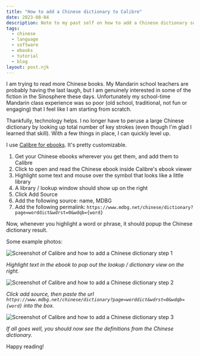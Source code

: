 ```yaml
---
title: "How to add a Chinese dictionary to Calibre"
date: 2023-08-04
description: Note to my past self on how to add a Chinese dictionary so that I can read Chinese ebooks more easily.
tags: 
  - chinese
  - language
  - software
  - ebooks
  - tutorial
  - blog
layout: post.njk
---
```


I am trying to read more Chinese books. My Mandarin school teachers are probably having the last laugh, but I am genuinely interested in some of the fiction in the Sinosphere these days. Unfortunately my school-time Mandarin class experience was so poor (old school, traditional, not fun or engaging) that I feel like I am starting from scratch.

Thankfully, technology helps. I no longer have to peruse a large Chinese dictionary by looking up total number of key strokes (even though I'm glad I learned that skill). With a few things in place, I can quickly level up.

I use [Calibre for ebooks](https://calibre-ebook.com). It's pretty customizable.

1. Get your Chinese ebooks wherever you get them, and add them to Calibre
2. Click to open and read the Chinese ebook inside Calibre's ebook viewer
3. Highlight some text and mouse over the symbol that looks like a little library 
4. A library / lookup window should show up on the right
5. Click Add Source
6. Add the following source: name, MDBG
7. Add the following permalink: `https://www.mdbg.net/chinese/dictionary?page=worddict&wdrst=0&wdqb={word}`

Now, whenever you highlight a word or phrase, it should popup the Chinese dictionary result.

Some example photos: 

![Screenshot of Calibre and how to add a Chinese dictionary step 1](/img/20230804-chinesedictionary1.png "Screenshot of Calibre and how to add a Chinese dictionary step 1")

*Highlight text in the ebook to pop out the lookup / dictionary view on the right.*

![Screenshot of Calibre and how to add a Chinese dictionary step 2](/img/20230804-chinesedictionary2.png "Screenshot of Calibre and how to add a Chinese dictionary step 2")

*Click add source, then paste the url `https://www.mdbg.net/chinese/dictionary?page=worddict&wdrst=0&wdqb={word}` into the box.*

![Screenshot of Calibre and how to add a Chinese dictionary step 3](/img/20230804-chinesedictionary3.png "Screenshot of Calibre and how to add a Chinese dictionary step 3")

*If all goes well, you should now see the definitions from the Chinese dictionary.*

Happy reading!


